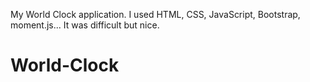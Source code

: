 My World Clock application. I used HTML, CSS, JavaScript, Bootstrap, moment.js...
It was difficult but nice.
# World-Clock
